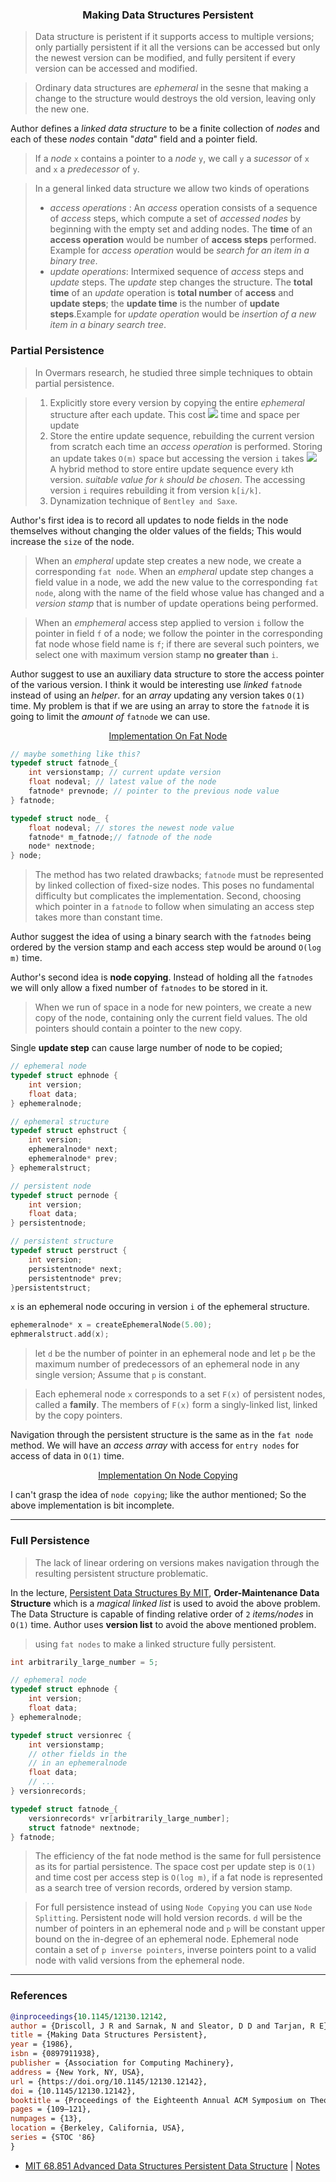 <h3 align="center">Making Data Structures Persistent</h3>

> Data structure is peristent if it supports access to multiple versions; only partially persistent if it all the versions can be accessed but only the newest version can be modified, and fully persitent if every version can be accessed and modified.

> Ordinary data structures are *ephemeral* in the sesne that making a change to the structure would destroys the old version, leaving only the new one.

Author defines a *linked data structure* to be a finite collection of *nodes* and each of these *nodes* contain "*data*" field and a pointer field. 

> If a *node* `x` contains a pointer to a *node* `y`, we call `y` a *sucessor* of `x` and `x` a *predecessor* of `y`.

> In a general linked data structure we allow two kinds of operations
>- *access operations* : An *access* operation consists of a sequence of *access* steps, which compute a set of *accessed nodes* by beginning with the empty set and adding nodes. The **time** of an **access operation** would be number of **access steps** performed. Example for *access operation* would be *search for an item in a binary tree*.
> - *update operations*:  Intermixed sequence of *access* steps and *update* steps. The *update* step changes the structure. The **total time** of an *update* operation is **total number** of **access** and **update steps**; the **update time** is the number of **update steps**.Example for *update operation* would be *insertion of a new item in a binary search tree*.

### Partial Persistence

> In Overmars research, he studied three simple techniques to obtain partial persistence.

> 1. Explicitly store every version by copying the entire *ephemeral* structure after each update. This cost ![](https://latex.codecogs.com/png.image?\inline&space;\dpi{110}\Omega(n)) time and space per update
> 2. Store the entire update sequence, rebuilding the current version from scratch each time an *access operation* is performed. Storing an update takes `O(m)` space but accessing the version `i` takes ![](https://latex.codecogs.com/png.image?\inline&space;\dpi{110}\Omega(i))  
> A hybrid method to store entire update sequence every `k`th version. *suitable value for `k` should be chosen*. The accessing version `i` requires rebuilding it from version `k[i/k]`. 
> 3. Dynamization technique of `Bentley and Saxe`.

Author's first idea is to record all updates to node fields in the node themselves without changing the older values of the fields; This would increase the `size` of the node. 
> When an *empheral* update step creates a new node, we create a corresponding `fat node`. When an *empheral* update step changes a field value in a node, we add the new value to the corresponding `fat node`, along with the name of the field whose value has changed and a *version stamp* that is number of update operations being performed.

> When an *emphemeral* access step applied to version `i` follow the pointer in field `f` of a node; we follow the pointer in the corresponding fat node whose field name is `f`; if there are several such pointers, we select one with maximum version stamp **no greater than** `i`. 

Author suggest to use an auxiliary data structure to store the access pointer of the various version. I think it would be interesting use *linked* `fatnode` instead of using an *helper*.
for an *array* updating any version takes `O(1)` time. My problem is that if we are using an array to store the `fatnode` it is going to limit the *amount of* `fatnode` we can use.

<p align="center"> <a href=""> Implementation On Fat Node </a></p>

```c
// maybe something like this?
typedef struct fatnode_{
    int versionstamp; // current update version
    float nodeval; // latest value of the node
    fatnode* prevnode; // pointer to the previous node value
} fatnode;

typedef struct node_ {
    float nodeval; // stores the newest node value
    fatnode* m_fatnode;// fatnode of the node
    node* nextnode;
} node;
```

> The method has two related drawbacks; `fatnode` must be represented by linked collection of fixed-size nodes. This poses no fundamental difficulty but complicates the implementation. Second, choosing which pointer in a `fatnode` to follow when simulating an access step takes more than constant time.

Author suggest the idea of using a binary search with the `fatnodes` being ordered by the version stamp and each access step would be around `O(log m)` time.

Author's second idea is **node copying**. Instead of holding all the `fatnodes` we will only allow a fixed number of `fatnodes` to be stored in it. 
> When we run of space in a node for new pointers, we create a new copy of the node, containing only the current field values. The old pointers should contain a pointer to the new copy.

Single **update step** can cause large number of node to be copied;

```C
// ephemeral node
typedef struct ephnode {
    int version;
    float data;
} ephemeralnode;

// ephemeral structure
typedef struct ephstruct {
    int version;
    ephemeralnode* next;
    ephemeralnode* prev;
} ephemeralstruct;

// persistent node
typedef struct pernode {
    int version;
    float data;
} persistentnode;

// persistent structure
typedef struct perstruct {
    int version;
    persistentnode* next;
    persistentnode* prev;
}persistentstruct;
```

`x` is an ephemeral node occuring in version `i` of the ephemeral structure. 

```C
ephemeralnode* x = createEphemeralNode(5.00);
ephmeralstruct.add(x);
```
> let `d` be the number of pointer in an ephemeral node and let `p` be the maximum number of predecessors of an ephemeral node in any single version; Assume that `p` is constant.

> Each ephemeral node `x` corresponds to a set `F(x)` of persistent nodes, called a **family**. The members of `F(x)` form a singly-linked list, linked by the copy pointers.

Navigation through the persistent structure is the same as in the `fat node` method. We will have an *access array* with access for `entry nodes` for access of data in `O(1)` time.

<p align="center"> <a href=""> Implementation On Node Copying </a></p>

I can't grasp the idea of `node copying`; like the author mentioned; So the above implementation is bit incomplete.

---

### Full Persistence

> The lack of linear ordering on versions makes navigation through the resulting persistent structure problematic. 

In the lecture, [Persistent Data Structures By MIT](https://www.youtube.com/watch?v=T0yzrZL1py0), **Order-Maintenance Data Structure** which is a *magical linked list* is used to avoid the above problem. The Data Structure is capable of finding relative order of `2` *items/nodes* in `O(1)` time. Author uses **version list** to avoid the above mentioned problem.

> using `fat nodes` to make a linked structure fully persistent.

```c
int arbitrarily_large_number = 5;

// ephemeral node
typedef struct ephnode {
    int version;
    float data;
} ephemeralnode;

typedef struct versionrec {
    int versionstamp;
    // other fields in the 
    // in an ephemeralnode
    float data;
    // ...
} versionrecords;

typedef struct fatnode_{
    versionrecords* vr[arbitrarily_large_number];
    struct fatnode* nextnode;
} fatnode;
```

> The efficiency of the fat node method is the same for full persistence as its for partial persistence. The space cost per update step is `O(1)` and time cost per access step is `O(log m)`, if a fat node is represented as a search tree of version records, ordered by version stamp.

> For full persistence instead of using `Node Copying` you can use `Node Splitting`.  Persistent node will hold version records. `d` will be the number of pointers in an ephemeral node and `p` will be constant upper bound on the in-degree of an ephemeral node. Ephemeral node contain a set of `p inverse pointers`, inverse pointers point to a valid node with valid versions from the ephemeral node.

---

### References

```bibtex
@inproceedings{10.1145/12130.12142,
author = {Driscoll, J R and Sarnak, N and Sleator, D D and Tarjan, R E},
title = {Making Data Structures Persistent},
year = {1986},
isbn = {0897911938},
publisher = {Association for Computing Machinery},
address = {New York, NY, USA},
url = {https://doi.org/10.1145/12130.12142},
doi = {10.1145/12130.12142},
booktitle = {Proceedings of the Eighteenth Annual ACM Symposium on Theory of Computing},
pages = {109–121},
numpages = {13},
location = {Berkeley, California, USA},
series = {STOC '86}
}
```
- [MIT 68.851 Advanced Data Structures Persistent Data Structure](https://www.youtube.com/watch?v=T0yzrZL1py0) | [Notes]()
